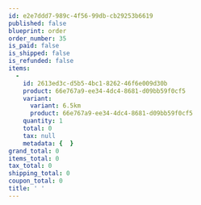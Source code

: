 ```yaml
---
id: e2e7ddd7-989c-4f56-99db-cb29253b6619
published: false
blueprint: order
order_number: 35
is_paid: false
is_shipped: false
is_refunded: false
items:
  -
    id: 2613ed3c-d5b5-4bc1-8262-46f6e009d30b
    product: 66e767a9-ee34-4dc4-8681-d09bb59f0cf5
    variant:
      variant: 6.5km
      product: 66e767a9-ee34-4dc4-8681-d09bb59f0cf5
    quantity: 1
    total: 0
    tax: null
    metadata: {  }
grand_total: 0
items_total: 0
tax_total: 0
shipping_total: 0
coupon_total: 0
title: ' '
---
```

